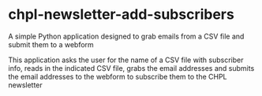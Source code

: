 # chpl-newsletter-add-subscribers
A simple Python application designed to grab emails from a CSV file and submit them to a webform

This application asks the user for the name of a CSV file with subscriber info, reads in the indicated CSV file, grabs the email addresses and submits the email addresses to the webform to subscribe them to the CHPL newsletter
